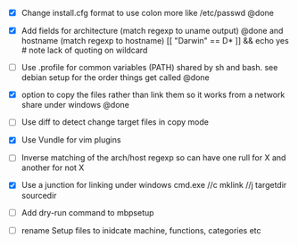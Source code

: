 
- [x] Change install.cfg format to use colon more like /etc/passwd  @done
- [x] Add fields for architecture (match regexp to uname output)   @done
      and hostname (match regexp to hostname)
      [[ "Darwin" == D* ]] && echo yes   # note lack of quoting on wildcard

- [ ] Use .profile for common variables (PATH) shared by sh and bash. see debian setup
      for the order things get called   @done
- [x] option to copy the files rather than link them so it works from a 
      network share under windows  @done
- [ ] Use diff to detect change target files in copy mode
- [x] Use Vundle for vim plugins
- [ ] Inverse matching of the arch/host regexp so can have one rull for X 
      and another for not X
- [x] Use a junction for linking under windows
      cmd.exe //c mklink //j targetdir sourcedir
- [ ] Add dry-run command to mbpsetup
- [ ] rename Setup files to inidcate machine, functions, categories etc


